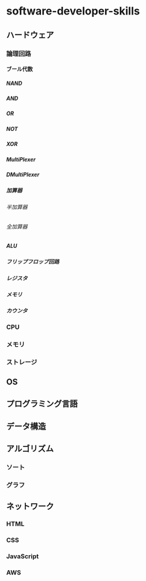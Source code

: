 # software-developer-skills

## ハードウェア
### 論理回路
#### ブール代数
##### NAND
##### AND
##### OR
##### NOT
##### XOR
##### MultiPlexer
##### DMultiPlexer
##### 加算器
###### 半加算器
###### 全加算器
##### ALU
##### フリップフロップ回路
##### レジスタ
##### メモリ
##### カウンタ

### CPU

### メモリ

### ストレージ

## OS

## プログラミング言語

## データ構造

## アルゴリズム

### ソート

### グラフ

## ネットワーク

### HTML
### CSS
### JavaScript
### AWS
